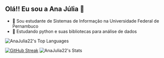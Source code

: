 ## Olá!! Eu sou a Ana Júlia 👋

- 📖 Sou estudante de Sistemas de Informação na Universidade Federal de Pernambuco
- 🌱 Estudando python e suas bibliotecas para análise de dados

![AnaJulia22's Top Languages](https://github-readme-stats.vercel.app/api/top-langs/?username=AnaJulia22&theme=radical&show_icons=true&hide_border=true&layout=compact)

[![GitHub Streak](http://github-readme-streak-stats.herokuapp.com?user=AnaJulia22&theme=radical&hide_border=true&border_radius=4.6&card_width=513)](https://git.io/streak-stats)
![AnaJulia22's Stats](https://github-readme-stats.vercel.app/api?username=AnaJulia22&theme=radical&show_icons=true&hide_border=true&count_private=true) 




